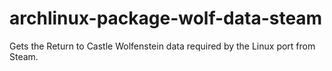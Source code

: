 archlinux-package-wolf-data-steam
=================================

Gets the Return to Castle Wolfenstein data required by the Linux port from Steam.
